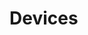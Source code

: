 # Devices































































































